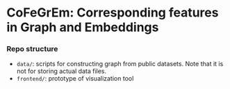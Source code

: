 # CoFeGrEm: Corresponding features in Graph and Embeddings

### Repo structure

* `data/`: scripts for constructing graph from public datasets.  Note that it is not for storing actual data files.
* `frontend/`: prototype of visualization tool
